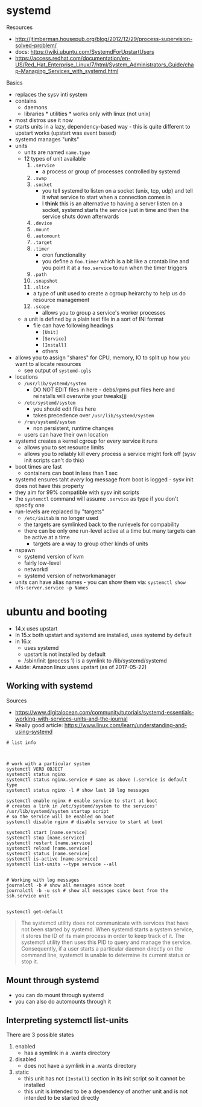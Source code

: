 # systemd

Resources

* http://jtimberman.housepub.org/blog/2012/12/29/process-supervision-solved-problem/
* docs: https://wiki.ubuntu.com/SystemdForUpstartUsers
* https://access.redhat.com/documentation/en-US/Red_Hat_Enterprise_Linux/7/html/System_Administrators_Guide/chap-Managing_Services_with_systemd.html

Basics

* replaces the sysv inti system
* contains
    * daemons
    * libraries * utilities * works only with linux (not unix)
* most distros use it now
* starts units in a lazy, dependency-based way - this is quite different to
  upstart works (upstart was event based)
* systemd manages "units"
* units
    * units are named `name.type`
    * 12 types of unit available
        1. `.service`
            * a process or group of processes controlled by systemd
        2. `.swap`
        3. `.socket`
            * you tell systemd to listen on a socket (unix, tcp, udp) and tell
              it what service to start when a connection comes in
            * I **think** this is an alternative to having a server listen on a
              socket, systemd starts the service just in time and then the
              service shuts down afterwards
        4. `.device`
        5. `.mount`
        6. `.automount`
        7. `.target`
        8. `.timer`
            * cron functionality
            * you define a `foo.timer` which is a bit like a crontab line and you point it at a `foo.service` to run when the timer triggers
        9. `.path`
       10. `.snapshot`
       11. `.slice`
        * a type of unit used to create a cgroup heirarchy to help us do resource management
       12. `.scope`
            * allows you to group a service's worker processes
    * a unit is defined by a plain text file in a sort of INI format
        * file can have following headings
            * `[Unit]`
            * `[Service]`
            * `[Install]`
            * others
* allows you to assign "shares" for CPU, memory, IO to split up how you want to allocate resources
    * see output of `systemd-cgls`
* locations
    * `/usr/lib/systemd/system`
        * DO NOT EDIT files in here - debs/rpms put files here and reinstalls will overwrite your tweaks[jj
    * `/etc/systemd/system`
        * you should edit files here
        * takes precedence over `/usr/lib/systemd/system`
    * `/run/systemd/system`
        * non persistent, runtime changes
    * users can have their own location
* systemd creates a kernel cgroup for every service it runs
    * allows you to set resource limits
    * allows you to reliably kill every process a service might fork off (sysv init scripts can't do this)
* boot times are fast
    * containers can boot in less than 1 sec
* systemd ensures taht *every* log message from boot is logged - sysv init does not have this property
* they aim for 99% compatible with sysv init scripts
* the `systemctl` command will assume `.service` as type if you don't specify one
* run-levels are replaced by "targets"
    * `/etc/initab` is no longer used
    * the targets are symlinked back to the runlevels for compability
    * there can be only one run-level active at a time but many targets can be active at a time
        * targets are a way to group other kinds of units
* nspawn
    * systemd version of kvm
    * fairly low-level
    * networkd
    * systemd version of networkmanager
* units can have alias names - you can show them via: `systemctl show nfs-server.service -p Names`

# ubuntu and booting

* 14.x uses upstart
* In 15.x both upstart and systemd are installed, uses systemd by default
* in 16.x
    * uses systemd
    * upstart is not installed by default
    * /sbin/init (process 1) is a symlink to /lib/systemd/systemd
* Aside: Amazon linux uses upstart (as of 2017-05-22)

## Working with systemd

Sources

* https://www.digitalocean.com/community/tutorials/systemd-essentials-working-with-services-units-and-the-journal
* Really good article: https://www.linux.com/learn/understanding-and-using-systemd

```
# list info



# work with a particular system
systemctl VERB OBJECT
systemctl status nginx
systemctl status nginx.service # same as above (.service is default type
systemctl status nginx -l # show last 10 log messages

systemctl enable nginx # enable service to start at boot
# creates a link in /etc/systemd/system to the services' /usr/lib/systemd/system startup script
# so the service will be enabled on boot
systemctl disable nginx # disable service to start at boot

systemctl start [name.service]
systemctl stop [name.service]
systemctl restart [name.service]
systemctl reload [name.service]
systemctl status [name.service]
systemctl is-active [name.service]
systemctl list-units --type service --all


# Working with log messages
journalctl -b # show all messages since boot
journalctl -b -u ssh # show all messages since boot from the ssh.service unit


systemctl get-default
```

> The systemctl utility does not communicate with services that have not been
> started by systemd. When systemd starts a system service, it stores the ID of
> its main process in order to keep track of it. The systemctl utility then
> uses this PID to query and manage the service. Consequently, if a user starts
> a particular daemon directly on the command line, systemctl is unable to
> determine its current status or stop it.

## Mount through systemd

* you can do mount through systemd
* you can also do automounts through it


## Interpreting systemctl list-units

There are 3 possible states

1. enabled
    * has a symlink in a .wants directory
1. disabled
    * does not have a symlink in a .wants directory
1. static
    * this unit has not `[Install]` section in its init script so it cannot be installed
    * this unit is intended to be a dependency of another unit and is not
      intended to be started directly

